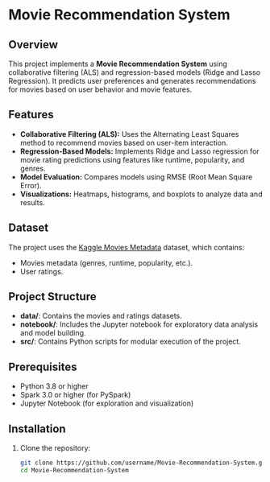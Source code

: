 # Movie Recommendation System

## Overview
This project implements a **Movie Recommendation System** using collaborative filtering (ALS) and regression-based models (Ridge and Lasso Regression). It predicts user preferences and generates recommendations for movies based on user behavior and movie features.

## Features
- **Collaborative Filtering (ALS):** Uses the Alternating Least Squares method to recommend movies based on user-item interaction.
- **Regression-Based Models:** Implements Ridge and Lasso regression for movie rating predictions using features like runtime, popularity, and genres.
- **Model Evaluation:** Compares models using RMSE (Root Mean Square Error).
- **Visualizations:** Heatmaps, histograms, and boxplots to analyze data and results.

## Dataset
The project uses the [Kaggle Movies Metadata](https://www.kaggle.com/rounakbanik/the-movies-dataset) dataset, which contains:
- Movies metadata (genres, runtime, popularity, etc.).
- User ratings.

## Project Structure
- **data/**: Contains the movies and ratings datasets.
- **notebook/**: Includes the Jupyter notebook for exploratory data analysis and model building.
- **src/**: Contains Python scripts for modular execution of the project.

## Prerequisites
- Python 3.8 or higher
- Spark 3.0 or higher (for PySpark)
- Jupyter Notebook (for exploration and visualization)

## Installation
1. Clone the repository:
   ```bash
   git clone https://github.com/username/Movie-Recommendation-System.git
   cd Movie-Recommendation-System
